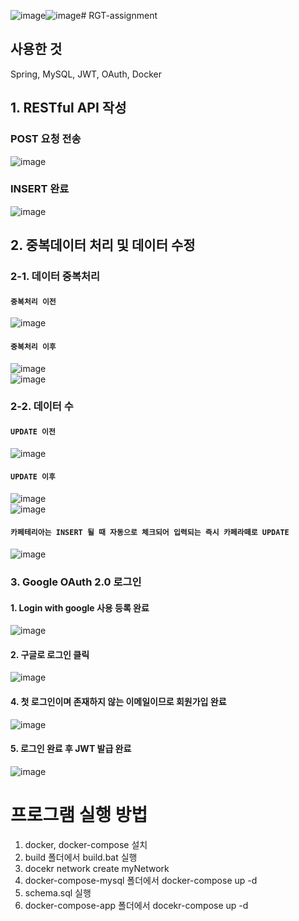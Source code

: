 ![image](https://github.com/vacu9708/RGT-assignment/assets/67142421/ee6e0c5e-3a4f-494a-ab07-46f56ac8b3d6)![image](https://github.com/vacu9708/RGT-assignment/assets/67142421/662e7f91-d3b0-4a1b-b212-1620d5047441)# RGT-assignment

## 사용한 것
Spring, MySQL, JWT, OAuth, Docker

## 1. RESTful API 작성
### POST 요청 전송
![image](https://github.com/vacu9708/RGT-assignment/assets/67142421/c5da3647-d65b-4d90-aa70-7b0cdc68d8de)<br>
### INSERT 완료
![image](https://github.com/vacu9708/RGT-assignment/assets/67142421/01a021d1-5ab2-45b7-b8db-bca053f06e62)<br>

## 2. 중복데이터 처리 및 데이터 수정
### 2-1. 데이터 중복처리
#### `중복처리 이전`
![image](https://github.com/vacu9708/RGT-assignment/assets/67142421/e6579667-3b1f-414b-81f8-9589c3e5643a)
#### `중복처리 이후`
![image](https://github.com/vacu9708/RGT-assignment/assets/67142421/531cfff7-78c4-4e25-aec1-61cb9f5553e9)<br>
![image](https://github.com/vacu9708/RGT-assignment/assets/67142421/7eec3e18-87f4-4faf-bc7f-2603e74b53ad)

### 2-2. 데이터 수
#### `UPDATE 이전`
![image](https://github.com/vacu9708/RGT-assignment/assets/67142421/9e687843-7863-46ce-bb33-8f6159cf2fd7)
#### `UPDATE 이후`
![image](https://github.com/vacu9708/RGT-assignment/assets/67142421/643352c2-77d6-4612-9a20-d3e29ab96603)<br>
![image](https://github.com/vacu9708/RGT-assignment/assets/67142421/c0c03635-2df1-4cba-b39d-6d8d77b8f216)
#### `카페테리아는 INSERT 될 때 자동으로 체크되어 입력되는 즉시 카페라떼로 UPDATE`
![image](https://github.com/vacu9708/RGT-assignment/assets/67142421/91030189-6873-4524-9aa8-020f9e041514)

### 3. Google OAuth 2.0 로그인
#### 1. Login with google 사용 등록 완료
![image](https://github.com/vacu9708/RGT-assignment/assets/67142421/62b623b0-4321-441c-b5b1-4ed13257a428)<br>
#### 2. 구글로 로그인 클릭
![image](https://github.com/vacu9708/RGT-assignment/assets/67142421/ab561bc4-00e9-493e-958b-eb5bfe33e5d6)<br>
#### 4. 첫 로그인이며 존재하지 않는 이메일이므로 회원가입 완료
![image](https://github.com/vacu9708/RGT-assignment/assets/67142421/5fb7adf8-1112-418f-818f-0e9c527b0f15)<br>
#### 5. 로그인 완료 후 JWT 발급 완료
![image](https://github.com/vacu9708/RGT-assignment/assets/67142421/cf59b268-be21-455d-a310-a1a31626352c)<br>



# 프로그램 실행 방법
1. docker, docker-compose 설치
2. build 폴더에서 build.bat 실행
3. docekr network create myNetwork
4. docker-compose-mysql 폴더에서 docker-compose up -d
5. schema.sql 실행
6. docker-compose-app 폴더에서 docekr-compose up -d
